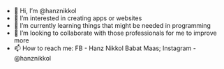 - 👋 Hi, I’m @hanznikkol
- 👀 I’m interested in creating apps or websites
- 🌱 I’m currently learning things that might be needed in programming
- 💞️ I’m looking to collaborate with those professionals for me to improve more
- 📫 How to reach me: FB - Hanz Nikkol Babat Maas; Instagram - @hanznikkol

<!---
hanznikkol/hanznikkol is a ✨ special ✨ repository because its `README.md` (this file) appears on your GitHub profile.
You can click the Preview link to take a look at your changes.
--->
